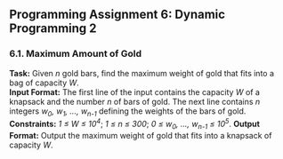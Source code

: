 ## Programming Assignment 6: Dynamic Programming 2
### 6.1. Maximum Amount of Gold
**Task:** Given *n* gold bars, find the maximum weight of gold that fits into a bag of capacity *W*.\
**Input Format:** The first line of the input contains the capacity *W* of a knapsack and the number *n* of bars of gold. The next line contains *n* integers *w<sub>0</sub>, w<sub>1</sub>, ..., w<sub>n-1</sub>* defining the weights of the bars of gold.\
**Constraints:** *1 ≤ W ≤ 10<sup>4</sup>*; *1 ≤ n ≤ 300*; *0 ≤ w<sub>0</sub>, ..., w<sub>n-1</sub> ≤ 10<sup>5</sup>*\.
**Output Format:** Output the maximum weight of gold that fits into a knapsack of capacity *W*.

```python

```
